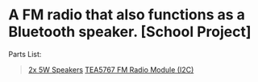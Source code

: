 # A FM radio that also functions as a Bluetooth speaker. [School Project]
Parts List:
> [2x 5W Speakers](https://www.amazon.com.au/CQRobot-Speaker-Interface-Electronic-Projects/dp/B0822YL2L2?th=1)
> [TEA5767 FM Radio Module (I2C)](https://www.amazon.com.au/Ximimark-TEA5767-Arduino-76-108MHZ-Frequency/dp/B07L74WYRX)
